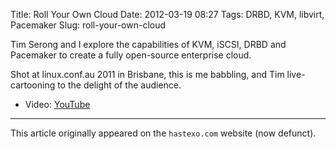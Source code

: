 Title: Roll Your Own Cloud
Date: 2012-03-19 08:27
Tags: DRBD, KVM, libvirt, Pacemaker
Slug: roll-your-own-cloud

Tim Serong and I explore the capabilities of KVM, iSCSI, DRBD and Pacemaker to
create a fully open-source enterprise cloud.

Shot at linux.conf.au 2011 in Brisbane, this is me babbling, and Tim
live-cartooning to the delight of the audience.

* Video: [YouTube](https://youtu.be/NyHJ8Uf03qg)

* * *

This article originally appeared on the `hastexo.com` website (now defunct).
